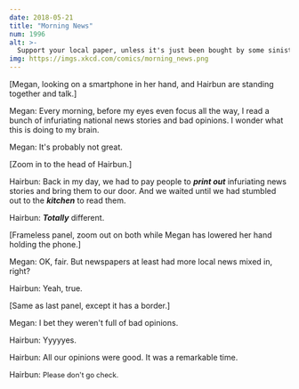 ```yaml
---
date: 2018-05-21
title: "Morning News"
num: 1996
alt: >-
  Support your local paper, unless it's just been bought by some sinister hedge fund or something, which it probably has.
img: https://imgs.xkcd.com/comics/morning_news.png
---
```

[Megan, looking on a smartphone in her hand, and Hairbun are standing together and talk.]

Megan: Every morning, before my eyes even focus all the way, I read a bunch of infuriating national news stories and bad opinions. I wonder what this is doing to my brain.

Megan: It's probably not great.

[Zoom in to the head of Hairbun.]

Hairbun: Back in my day, we had to pay people to ***print out*** infuriating news stories and bring them to our door. And we waited until we had stumbled out to the ***kitchen*** to read them.

Hairbun: ***Totally*** different.

[Frameless panel, zoom out on both while Megan has lowered her hand holding the phone.]

Megan: OK, fair. But newspapers at least had more local news mixed in, right?

Hairbun: Yeah, true.

[Same as last panel, except it has a border.]

Megan: I bet they weren't full of bad opinions.

Hairbun: Yyyyyes.

Hairbun: All our opinions were good. It was a remarkable time.

Hairbun: <span style="font-size:90%">Please don't go check.</span>